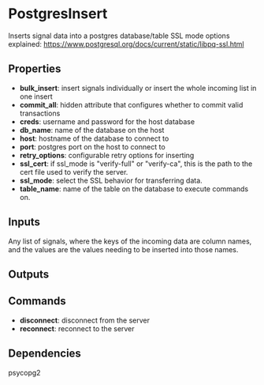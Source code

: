 PostgresInsert
==============

Inserts signal data into a postgres database/table
SSL mode options explained: https://www.postgresql.org/docs/current/static/libpq-ssl.html

Properties
----------
- **bulk_insert**: insert signals individually or insert the whole incoming list in one insert
- **commit_all**: hidden attribute that configures whether to commit valid transactions
- **creds**: username and password for the host database
- **db_name**: name of the database on the host
- **host**: hostname of the database to connect to
- **port**: postgres port on the host to connect to
- **retry_options**: configurable retry options for inserting
- **ssl_cert**: if ssl_mode is "verify-full" or "verify-ca", this is the path to the cert file used to verify the server.
- **ssl_mode**: select the SSL behavior for transferring data.
- **table_name**: name of the table on the database to execute commands on.

Inputs
------

Any list of signals, where the keys of the incoming data are column names,
and the values are the values needing to be inserted into those names.

Outputs
-------

Commands
--------
- **disconnect**: disconnect from the server
- **reconnect**: reconnect to the server

Dependencies
------------
psycopg2
